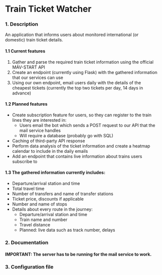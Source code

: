 # **Train Ticket Watcher**

### 1. Description
An application that informs users about monitored international (or domestic) train ticket details.

#### 1.1 Current features
1. Gather and parse the required train ticket information using the official MÁV-START API
2. Create an endpoint (currently using Flask) with the gathered information that our services can use
3. Using our own endpoint, email users daily with the details of the cheapest tickets (currently the top two tickets per day, 14 days in advance)

#### 1.2 Planned features
- Create subscription feature for users, so they can register to the train lines they are interested in:
  - Users email the bot which sends a POST request to our API that the mail service handles
  - Will require a database (probably go with SQL)
- Caching of third-party API response
- Perform data analysis of the ticket information and create a heatmap calendar to include in the daily emails
- Add an endpoint that contains live information about trains users subscribe to

#### 1.3 The gathered information currently includes:
- Departure/arrival station and time
- Total travel time
- Number of transfers and name of transfer stations
- Ticket price, discounts if applicable
- Number and name of stops
- Details about every route in the journey:
  - Departure/arrival station and time
  - Train name and number
  - Travel distance
  - Planned: live data such as track number, delays

### 2. Documentation
#### IMPORTANT: The server has to be running for the mail service to work.

### 3. Configuration file
